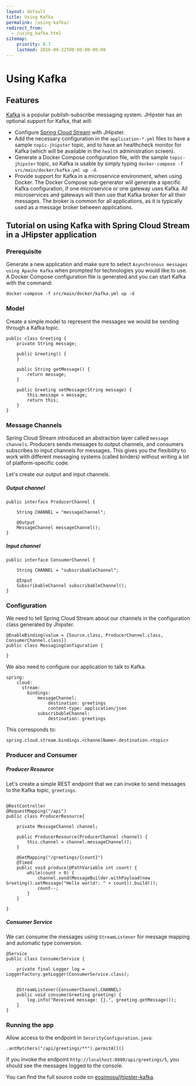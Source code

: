 ```yaml
---
layout: default
title: Using Kafka
permalink: /using-kafka/
redirect_from:
  - /using_kafka.html
sitemap:
    priority: 0.7
    lastmod: 2016-09-22T00:00:00-00:00
---
```


# <i class="fa fa-envelope"></i> Using Kafka

## Features

[Kafka](http://kafka.apache.org/) is a popular publish-subscribe messaging system. JHipster has an optional support for Kafka, that will:

- Configure [Spring Cloud Stream](https://cloud.spring.io/spring-cloud-stream/) with JHipster.
- Add the necessary configuration in the `application-*.yml` files to have a sample `topic-jhipster` topic, and to have an healthcheck monitor for Kafka (which will be available in the `health` administration screen).
- Generate a Docker Compose configuration file, with the sample `topic-jhipster` topic, so Kafka is usable by simply typing `docker-compose -f src/main/docker/kafka.yml up -d`.
- Provide support for Kafka in a microservice environment, when using Docker. The Docker Compose sub-generator will generate a specific Kafka configuration, if one microservice or one gateway uses Kafka. All microservices and gateways will then use that Kafka broker for all their messages. The broker is common for all applications, as it is typically used as a message broker between applications.

## Tutorial on using Kafka with Spring Cloud Stream in a JHipster application

### Prerequisite

Generate a new application and make sure to select `Asynchronous messages using Apache Kafka` when prompted for technologies you would like to use. A Docker Compose configuration file is generated and you can start Kafka with the command:

`docker-compose -f src/main/docker/kafka.yml up -d`


### Model

Create a simple model to represent the messages we would be sending through a Kafka topic.

```
public class Greeting {
    private String message;

    public Greeting() {
    }

    public String getMessage() {
        return message;
    }

    public Greeting setMessage(String message) {
        this.message = message;
        return this;
    }
}

```

### Message Channels

Spring Cloud Stream introduced an abstraction layer called `message channels`. Producers sends messages to output channels, and consumers subscribes to input channels for messages.  This gives you the flexibility to work with different messaging systems (called binders) without writing a lot of platform-specific code.

Let's create our output and input channels.

##### Output channel
```
public interface ProducerChannel {

    String CHANNEL = "messageChannel";

    @Output
    MessageChannel messageChannel();
}
```

##### Input channel
```
public interface ConsumerChannel {

    String CHANNEL = "subscribableChannel";

    @Input
    SubscribableChannel subscribableChannel();
}
```


### Configuration

We need to tell Spring Cloud Stream about our channels in the configuration class generated by Jhipster.
```
@EnableBinding(value = {Source.class, ProducerChannel.class, ConsumerChannel.class})
public class MessagingConfiguration {

}
```

We also need to configure our application to talk to Kafka.

```
spring:
    cloud:
      stream:
        bindings:
            messageChannel:
                destination: greetings
                content-type: application/json
            subscribableChannel:
                destination: greetings

```

This corresponds to:

`spring.cloud.stream.bindings.<channelName>.destination.<topic>`


### Producer and Consumer

##### Producer Resource
Let's create a simple REST endpoint that we can invoke to send messages to the Kafka topic, `greetings`.

```

@RestController
@RequestMapping("/api")
public class ProducerResource{

    private MessageChannel channel;

    public ProducerResource(ProducerChannel channel) {
        this.channel = channel.messageChannel();
    }

    @GetMapping("/greetings/{count}")
    @Timed
    public void produce(@PathVariable int count) {
        while(count > 0) {
            channel.send(MessageBuilder.withPayload(new Greeting().setMessage("Hello world!: " + count)).build());
            count--;
        }
    }

}
```

##### Consumer Service

We can consume the messages using `StreamListener` for message mapping and automatic type conversion.
```
@Service
public class ConsumerService {

    private final Logger log = LoggerFactory.getLogger(ConsumerService.class);


    @StreamListener(ConsumerChannel.CHANNEL)
    public void consume(Greeting greeting) {
        log.info("Received message: {}.", greeting.getMessage());
    }
}

```

### Running the app

Allow access to the endpoint in `SecurityConfiguration.java`:

`.antMatchers("/api/greetings/**").permitAll()`

If you invoke the endpoint `http://localhost:8080/api/greetings/5`, you should see the messages logged to the console.

You can find the full source code on [eosimosu/jhipster-kafka][6].


[6]: https://github.com/eosimosu/jhipster-kafka
